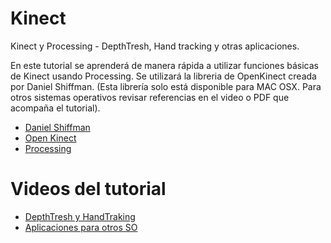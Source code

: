 # Kinect
Kinect y Processing - DepthTresh, Hand tracking y otras aplicaciones.

En este tutorial se aprenderá de manera rápida a utilizar funciones básicas de Kinect usando Processing. Se utilizará la libreria de OpenKinect creada por Daniel Shiffman. (Esta librería solo está disponible para MAC OSX. Para otros sistemas operativos revisar referencias en el video o PDF que acompaña el tutorial).

- [Daniel Shiffman](http://shiffman.net/p5/kinect/)
- [Open Kinect](https://github.com/OpenKinect)
- [Processing](https://processing.org/)

# Videos del tutorial

- [DepthTresh y HandTraking](https://www.youtube.com/watch?v=J9lnAL7b2WY)
- [Aplicaciones para otros SO](https://www.youtube.com/watch?v=j_SB6vxnESk&feature=youtu.be)



